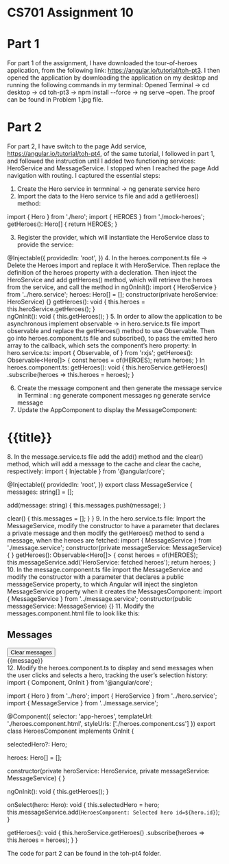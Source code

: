 # CS701 Assignment 10

# Part 1

For part 1 of the assignment, I have downloaded the tour-of-heroes application, from the following link: https://angular.io/tutorial/toh-pt3. I then opened the application by downloading the application on my desktop and running the following commands in my terminal: 	Opened Terminal -> cd desktop -> cd toh-pt3 -> npm install --force -> ng serve –open. The proof can be found in Problem 1.jpg file.

# Part 2

For part 2, I have switch to the page Add service, https://angular.io/tutorial/toh-pt4, of the same tutorial, I followed in part 1, and followed the instruction until I added two functioning services: HeroService and MessageService. I stopped when I reached the page Add navigation with routing. I captured the essential steps:

1.	Create the Hero service in termninal -> ng generate service hero
2.	Import the data to the Hero service ts file and add a getHeroes() method:

 import { Hero } from './hero';
import { HEROES } from './mock-heroes';
getHeroes(): Hero[] {
  return HEROES;
}

3.	Register the provider, which will instantiate the HeroService class to provide the service:

@Injectable({
  providedIn: 'root',
})
4.	In the heroes.component.ts file -> Delete the Heroes import and replace it with HeroService. Then replace the definition of the heroes property with a decleration. Then inject the HeroService and add getHeroes() method, which will retrieve the heroes from the service, and call the method in ngOnInit():
import { HeroService } from '../hero.service';
heroes: Hero[] = [];
constructor(private heroService: HeroService) {}
getHeroes(): void {
  this.heroes = this.heroService.getHeroes();
}  
ngOnInit(): void {
  this.getHeroes();
}
5.	In order to allow the application to be asynchronous implement observable -> in hero.service.ts file import observable and replace the getHeroes() method to use Observable. Then go into heroes.component.ts file and subscribe(), to pass the emitted hero array to the callback, which sets the component’s hero property:
In hero.service.ts:
import { Observable, of } from 'rxjs';
getHeroes(): Observable<Hero[]> {
  const heroes = of(HEROES);
  return heroes;
}
In heroes.component.ts:
getHeroes(): void {
  this.heroService.getHeroes()
      .subscribe(heroes => this.heroes = heroes);
}

6.	Create the message component and then generate the message service in Terminal  :
ng generate component messages
ng generate service message
7.	Update the AppComponent to display the MessageComponent:
<h1>{{title}}</h1>
<app-heroes></app-heroes>
<app-messages></app-messages>
8.	In the message.service.ts file add the add() method and the clear() method, which will add a message to the cache and clear the cache, respectively:
import { Injectable } from '@angular/core';

@Injectable({
  providedIn: 'root',
})
export class MessageService {
  messages: string[] = [];

  add(message: string) {
    this.messages.push(message);
  }

  clear() {
    this.messages = [];
  }
}
9.	In the hero.service.ts file: Import the MessageService,  modify the constructor to have a parameter that declares a private message and then modify the getHeroes() method to send a message, when the heroes are fetched:
import { MessageService } from './message.service';
constructor(private messageService: MessageService) { }
getHeroes(): Observable<Hero[]> {
  const heroes = of(HEROES);
  this.messageService.add('HeroService: fetched heroes');
  return heroes;
}
10.	In the message.component.ts file import the MessageService and modify the constructor with a parameter that declares a public messageService property, to which Angular will inject the singleton MessageService property when it creates the MessagesComponent:
import { MessageService } from '../message.service';
constructor(public messageService: MessageService) {}
11.	Modify the messages.component.html file to look like this:
<div *ngIf="messageService.messages.length">

  <h2>Messages</h2>
  <button type="button" class="clear"
          (click)="messageService.clear()">Clear messages</button>
  <div *ngFor='let message of messageService.messages'> {{message}} </div>

</div>
12.	Modify the heroes.component.ts to display and send messages when the user clicks and selects a hero, tracking the user’s selection history:
import { Component, OnInit } from '@angular/core';

import { Hero } from '../hero';
import { HeroService } from '../hero.service';
import { MessageService } from '../message.service';

@Component({
  selector: 'app-heroes',
  templateUrl: './heroes.component.html',
  styleUrls: ['./heroes.component.css']
})
export class HeroesComponent implements OnInit {

  selectedHero?: Hero;

  heroes: Hero[] = [];

  constructor(private heroService: HeroService, private messageService: MessageService) { }

  ngOnInit(): void {
    this.getHeroes();
  }

  onSelect(hero: Hero): void {
    this.selectedHero = hero;
    this.messageService.add(`HeroesComponent: Selected hero id=${hero.id}`);
  }

  getHeroes(): void {
    this.heroService.getHeroes()
        .subscribe(heroes => this.heroes = heroes);
  }
}


The code for part 2 can be found in the toh-pt4 folder.